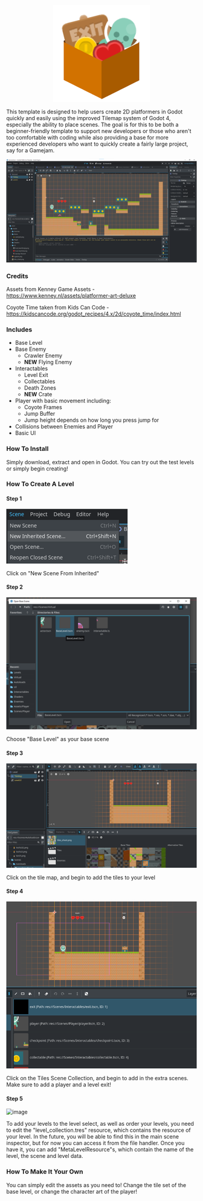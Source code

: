 
<p align="center"><img src="Marketing/Logo.png"/></p>

This template is designed to help users create 2D platformers in Godot quickly and easily using the improved Tilemap system of Godot 4, 
especially the ability to place scenes. The goal is for this to be both a beginner-friendly template to support new developers or
those who aren't too comfortable with coding while also providing a base for more experienced developers who want to quickly create
a fairly large project, say for a Gamejam. 

<p align="center"><img src="Screenshots/SPT 1.png"/></p>

### Credits

Assets from Kenney Game Assets - <https://www.kenney.nl/assets/platformer-art-deluxe>

Coyote Time taken from Kids Can Code - <https://kidscancode.org/godot_recipes/4.x/2d/coyote_time/index.html>

### Includes

- Base Level
- Base Enemy
  - Crawler Enemy
  - **NEW** Flying Enemy
- Interactables
  - Level Exit
  - Collectables
  - Death Zones
  - **NEW** Crate
- Player with basic movement including:
  - Coyote Frames
  - Jump Buffer
  - Jump height depends on how long you press jump for
- Collisions between Enemies and Player
- Basic UI

### How To Install

Simply download, extract and open in Godot. You can try out the test levels or simply begin creating!

### How To Create A Level

#### Step 1

![](Screenshots/SPT_NEW_LEVEL_1.png "image title")

Click on "New Scene From Inherited"

#### Step 2

![](Screenshots/SPT_NEW_LEVEL_2.png "image title")

Choose "Base Level" as your base scene

#### Step 3

![](Screenshots/SPT_NEW_LEVEL_3.png "image title")

Click on the tile map, and begin to add the tiles to your level

#### Step 4

![](Screenshots/SPT_NEW_LEVEL_4.png "image title")

Click on the Tiles Scene Collection, and begin to add in the extra scenes. 
Make sure to add a player and a level exit!

#### Step 5

![image](https://github.com/GreenCloversGames/Scalable-Platformer-Template/assets/98714227/1b5351af-f2aa-48ed-9b85-637029f45364)

To add your levels to the level select, as well as order your levels, you need to edit the "level_collection.tres" resource, which contains the resource of your level. In the future, you will be able to find this in the main scene inspector, but for now you can access it from the file handler. Once you have it, you can add "MetaLevelResource"s, which contain the name of the level, the scene and level data. 

### How To Make It Your Own

You can simply edit the assets as you need to! Change the tile set of the base level, or change the character art of the player!
